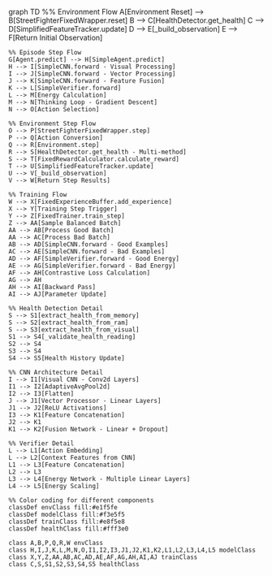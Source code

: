 graph TD
    %% Environment Flow
    A[Environment Reset] --> B[StreetFighterFixedWrapper.reset]
    B --> C[HealthDetector.get_health]
    C --> D[SimplifiedFeatureTracker.update]
    D --> E[_build_observation]
    E --> F[Return Initial Observation]

    %% Episode Step Flow
    G[Agent.predict] --> H[SimpleAgent.predict]
    H --> I[SimpleCNN.forward - Visual Processing]
    I --> J[SimpleCNN.forward - Vector Processing]
    J --> K[SimpleCNN.forward - Feature Fusion]
    K --> L[SimpleVerifier.forward]
    L --> M[Energy Calculation]
    M --> N[Thinking Loop - Gradient Descent]
    N --> O[Action Selection]

    %% Environment Step Flow
    O --> P[StreetFighterFixedWrapper.step]
    P --> Q[Action Conversion]
    Q --> R[Environment.step]
    R --> S[HealthDetector.get_health - Multi-method]
    S --> T[FixedRewardCalculator.calculate_reward]
    T --> U[SimplifiedFeatureTracker.update]
    U --> V[_build_observation]
    V --> W[Return Step Results]

    %% Training Flow
    W --> X[FixedExperienceBuffer.add_experience]
    X --> Y[Training Step Trigger]
    Y --> Z[FixedTrainer.train_step]
    Z --> AA[Sample Balanced Batch]
    AA --> AB[Process Good Batch]
    AA --> AC[Process Bad Batch]
    AB --> AD[SimpleCNN.forward - Good Examples]
    AC --> AE[SimpleCNN.forward - Bad Examples]
    AD --> AF[SimpleVerifier.forward - Good Energy]
    AE --> AG[SimpleVerifier.forward - Bad Energy]
    AF --> AH[Contrastive Loss Calculation]
    AG --> AH
    AH --> AI[Backward Pass]
    AI --> AJ[Parameter Update]

    %% Health Detection Detail
    S --> S1[extract_health_from_memory]
    S --> S2[extract_health_from_ram]
    S --> S3[extract_health_from_visual]
    S1 --> S4[_validate_health_reading]
    S2 --> S4
    S3 --> S4
    S4 --> S5[Health History Update]

    %% CNN Architecture Detail
    I --> I1[Visual CNN - Conv2d Layers]
    I1 --> I2[AdaptiveAvgPool2d]
    I2 --> I3[Flatten]
    J --> J1[Vector Processor - Linear Layers]
    J1 --> J2[ReLU Activations]
    I3 --> K1[Feature Concatenation]
    J2 --> K1
    K1 --> K2[Fusion Network - Linear + Dropout]

    %% Verifier Detail
    L --> L1[Action Embedding]
    L --> L2[Context Features from CNN]
    L1 --> L3[Feature Concatenation]
    L2 --> L3
    L3 --> L4[Energy Network - Multiple Linear Layers]
    L4 --> L5[Energy Scaling]

    %% Color coding for different components
    classDef envClass fill:#e1f5fe
    classDef modelClass fill:#f3e5f5
    classDef trainClass fill:#e8f5e8
    classDef healthClass fill:#fff3e0
    
    class A,B,P,Q,R,W envClass
    class H,I,J,K,L,M,N,O,I1,I2,I3,J1,J2,K1,K2,L1,L2,L3,L4,L5 modelClass
    class X,Y,Z,AA,AB,AC,AD,AE,AF,AG,AH,AI,AJ trainClass
    class C,S,S1,S2,S3,S4,S5 healthClass